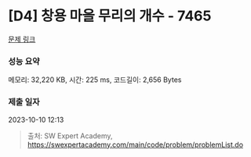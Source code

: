 # [D4] 창용 마을 무리의 개수 - 7465 

[문제 링크](https://swexpertacademy.com/main/code/problem/problemDetail.do?contestProbId=AWngfZVa9XwDFAQU) 

### 성능 요약

메모리: 32,220 KB, 시간: 225 ms, 코드길이: 2,656 Bytes

### 제출 일자

2023-10-10 12:13



> 출처: SW Expert Academy, https://swexpertacademy.com/main/code/problem/problemList.do